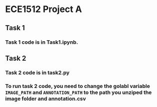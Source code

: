 # ECE1512 Project A
## Task 1 
### Task 1 code is in Task1.ipynb.
## Task 2
### Task 2 code is in task2.py
### To run task 2 code, you need to change the golabl variable `IMAGE_PATH` and `ANNOTATION_PATH` to the path you unziped the image folder and annotation.csv
